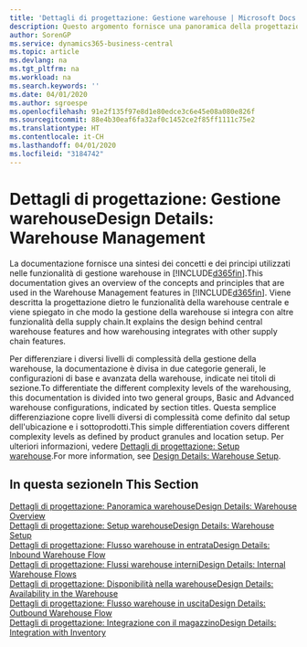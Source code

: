 ```yaml
---
title: 'Dettagli di progettazione: Gestione warehouse | Microsoft Docs'
description: Questo argomento fornisce una panoramica della progettazione, dei concetti e dei principi alla base delle funzionalità di gestione warehouse in Business Central.
author: SorenGP
ms.service: dynamics365-business-central
ms.topic: article
ms.devlang: na
ms.tgt_pltfrm: na
ms.workload: na
ms.search.keywords: ''
ms.date: 04/01/2020
ms.author: sgroespe
ms.openlocfilehash: 91e2f135f97e8d1e80edce3c6e45e08a080e826f
ms.sourcegitcommit: 88e4b30eaf6fa32af0c1452ce2f85ff1111c75e2
ms.translationtype: HT
ms.contentlocale: it-CH
ms.lasthandoff: 04/01/2020
ms.locfileid: "3184742"
---
```

# <a name="design-details-warehouse-management"></a><span data-ttu-id="4ca91-103">Dettagli di progettazione: Gestione warehouse</span><span class="sxs-lookup"><span data-stu-id="4ca91-103">Design Details: Warehouse Management</span></span>
<span data-ttu-id="4ca91-104">La documentazione fornisce una sintesi dei concetti e dei principi utilizzati nelle funzionalità di gestione warehouse in [!INCLUDE[d365fin](includes/d365fin_md.md)].</span><span class="sxs-lookup"><span data-stu-id="4ca91-104">This documentation gives an overview of the concepts and principles that are used in the Warehouse Management features in [!INCLUDE[d365fin](includes/d365fin_md.md)].</span></span> <span data-ttu-id="4ca91-105">Viene descritta la progettazione dietro le funzionalità della warehouse centrale e viene spiegato in che modo la gestione della warehouse si integra con altre funzionalità della supply chain.</span><span class="sxs-lookup"><span data-stu-id="4ca91-105">It explains the design behind central warehouse features and how warehousing integrates with other supply chain features.</span></span>  

<span data-ttu-id="4ca91-106">Per differenziare i diversi livelli di complessità della gestione della warehouse, la documentazione è divisa in due categorie generali, le configurazioni di base e avanzata della warehouse, indicate nei titoli di sezione.</span><span class="sxs-lookup"><span data-stu-id="4ca91-106">To differentiate the different complexity levels of the warehousing, this documentation is divided into two general groups, Basic and Advanced warehouse configurations, indicated by section titles.</span></span> <span data-ttu-id="4ca91-107">Questa semplice differenziazione copre livelli diversi di complessità come definito dal setup dell'ubicazione e i sottoprodotti.</span><span class="sxs-lookup"><span data-stu-id="4ca91-107">This simple differentiation covers different complexity levels as defined by product granules and location setup.</span></span> <span data-ttu-id="4ca91-108">Per ulteriori informazioni, vedere [Dettagli di progettazione: Setup warehouse](design-details-warehouse-setup.md).</span><span class="sxs-lookup"><span data-stu-id="4ca91-108">For more information, see [Design Details: Warehouse Setup](design-details-warehouse-setup.md).</span></span>  

## <a name="in-this-section"></a><span data-ttu-id="4ca91-109">In questa sezione</span><span class="sxs-lookup"><span data-stu-id="4ca91-109">In This Section</span></span>  
[<span data-ttu-id="4ca91-110">Dettagli di progettazione: Panoramica warehouse</span><span class="sxs-lookup"><span data-stu-id="4ca91-110">Design Details: Warehouse Overview</span></span>](design-details-warehouse-overview.md)  
[<span data-ttu-id="4ca91-111">Dettagli di progettazione: Setup warehouse</span><span class="sxs-lookup"><span data-stu-id="4ca91-111">Design Details: Warehouse Setup</span></span>](design-details-warehouse-setup.md)  
[<span data-ttu-id="4ca91-112">Dettagli di progettazione: Flusso warehouse in entrata</span><span class="sxs-lookup"><span data-stu-id="4ca91-112">Design Details: Inbound Warehouse Flow</span></span>](design-details-inbound-warehouse-flow.md)  
[<span data-ttu-id="4ca91-113">Dettagli di progettazione: Flussi warehouse interni</span><span class="sxs-lookup"><span data-stu-id="4ca91-113">Design Details: Internal Warehouse Flows</span></span>](design-details-internal-warehouse-flows.md)  
[<span data-ttu-id="4ca91-114">Dettagli di progettazione: Disponibilità nella warehouse</span><span class="sxs-lookup"><span data-stu-id="4ca91-114">Design Details: Availability in the Warehouse</span></span>](design-details-availability-in-the-warehouse.md)  
[<span data-ttu-id="4ca91-115">Dettagli di progettazione: Flusso warehouse in uscita</span><span class="sxs-lookup"><span data-stu-id="4ca91-115">Design Details: Outbound Warehouse Flow</span></span>](design-details-outbound-warehouse-flow.md)  
[<span data-ttu-id="4ca91-116">Dettagli di progettazione: Integrazione con il magazzino</span><span class="sxs-lookup"><span data-stu-id="4ca91-116">Design Details: Integration with Inventory</span></span>](design-details-integration-with-inventory.md)
